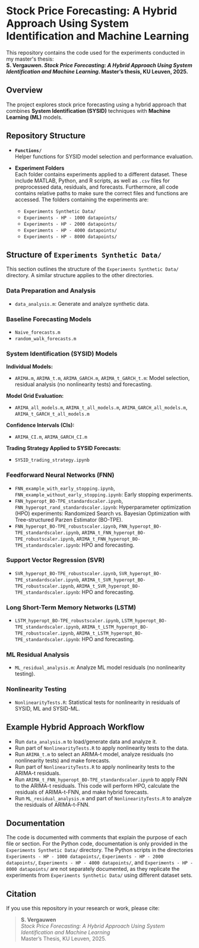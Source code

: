 # Stock Price Forecasting: A Hybrid Approach Using System Identification and Machine Learning

This repository contains the code used for the experiments conducted in my master's thesis:  
**S. Vergauwen. *Stock Price Forecasting: A Hybrid Approach Using System Identification and Machine Learning*. Master’s thesis, KU Leuven, 2025.**

## Overview

The project explores stock price forecasting using a hybrid approach that combines **System Identification (SYSID)** techniques with **Machine Learning (ML)** models. 

## Repository Structure

- **`Functions/`**  
  Helper functions for SYSID model selection and performance evaluation.

- **Experiment Folders**  
  Each folder contains experiments applied to a different dataset. These include MATLAB, Python, and R scripts, as well as `.csv` files for preprocessed data, residuals, and forecasts. Furthermore, all code contains relative paths to make sure the correct files and functions are accessed. The folders containing the experiments are:
  - `Experiments Synthetic Data/`
  - `Experiments - HP - 1000 datapoints/`
  - `Experiments - HP - 2000 datapoints/`
  - `Experiments - HP - 4000 datapoints/`
  - `Experiments - HP - 8000 datapoints/`

## Structure of `Experiments Synthetic Data/`

This section outlines the structure of the `Experiments Synthetic Data/` directory. A similar structure applies to the other directories.

### Data Preparation and Analysis
- `data_analysis.m`: Generate and analyze synthetic data.

### Baseline Forecasting Models
- `Naive_forecasts.m`
- `random_walk_forecasts.m`

### System Identification (SYSID) Models

**Individual Models:**
- `ARIMA.m`, `ARIMA_t.m`, `ARIMA_GARCH.m`, `ARIMA_t_GARCH_t.m`: Model selection, residual analysis (no nonlinearity tests) and forecasting.

**Model Grid Evaluation:**
- `ARIMA_all_models.m`, `ARIMA_t_all_models.m`, `ARIMA_GARCH_all_models.m`, `ARIMA_t_GARCH_t_all_models.m`

**Confidence Intervals (CIs):**
- `ARIMA_CI.m`, `ARIMA_GARCH_CI.m`

**Trading Strategy Applied to SYSID Forecasts:**
- `SYSID_trading_strategy.ipynb`

### Feedforward Neural Networks (FNN)
- `FNN_example_with_early_stopping.ipynb`, `FNN_example_without_early_stopping.ipynb`: Early stopping experiments.
- `FNN_hyperopt_BO-TPE_standardscaler.ipynb`, `FNN_hyperopt_rand_standardscaler.ipynb`: Hyperparameter optimization (HPO) experiments: Randomized Search vs. Bayesian Optimization with Tree-structured Parzen Estimator (BO-TPE).
- `FNN_hyperopt_BO-TPE_robustscaler.ipynb`, `FNN_hyperopt_BO-TPE_standardscaler.ipynb`, `ARIMA_t_FNN_hyperopt_BO-TPE_robustscaler.ipynb`, `ARIMA_t_FNN_hyperopt_BO-TPE_standardscaler.ipynb`: HPO and forecasting.

### Support Vector Regression (SVR)
- `SVR_hyperopt_BO-TPE_robustscaler.ipynb`, `SVR_hyperopt_BO-TPE_standardscaler.ipynb`, `ARIMA_t_SVR_hyperopt_BO-TPE_robustscaler.ipynb`, `ARIMA_t_SVR_hyperopt_BO-TPE_standardscaler.ipynb`: HPO and forecasting.

### Long Short-Term Memory Networks (LSTM)
- `LSTM_hyperopt_BO-TPE_robustscaler.ipynb`, `LSTM_hyperopt_BO-TPE_standardscaler.ipynb`, `ARIMA_t_LSTM_hyperopt_BO-TPE_robustscaler.ipynb`, `ARIMA_t_LSTM_hyperopt_BO-TPE_standardscaler.ipynb`: HPO and forecasting.

### ML Residual Analysis
- `ML_residual_analysis.m`: Analyze ML model residuals (no nonlinearity testing).

### Nonlinearity Testing
- `NonlinearityTests.R`: Statistical tests for nonlinearity in residuals of SYSID, ML and SYSID-ML.

## Example Hybrid Approach Workflow 
- Run `data_analysis.m` to load/generate data and analyze it.
- Run part of `NonlinearityTests.R` to apply nonlinearity tests to the data.
- Run `ARIMA_t.m` to select an ARIMA-t model, analyze residuals (no nonlinearity tests) and make forecasts.
- Run part of `NonlinearityTests.R` to apply nonlinearity tests to the ARIMA-t residuals.
- Run `ARIMA_t_FNN_hyperopt_BO-TPE_standardscaler.ipynb` to apply FNN to the ARIMA-t residuals. This code will perform HPO, calculate the residuals of ARIMA-t-FNN, and make hybrid forecasts.
- Run `ML_residual_analysis.m` and part of `NonlinearityTests.R` to analyze the residuals of ARIMA-t-FNN.

## Documentation
The code is documented with comments that explain the purpose of each file or section. For the Python code, documentation is only provided in the `Experiments Synthetic Data/` directory. The Python scripts in the directories `Experiments - HP - 1000 datapoints/`, `Experiments - HP - 2000 datapoints/`, `Experiments - HP - 4000 datapoints/`, and `Experiments - HP - 8000 datapoints/` are not separately documented, as they replicate the experiments from `Experiments Synthetic Data/` using different dataset sets.

## Citation

If you use this repository in your research or work, please cite:

> **S. Vergauwen**  
> *Stock Price Forecasting: A Hybrid Approach Using System Identification and Machine Learning*  
> Master’s Thesis, KU Leuven, 2025.
